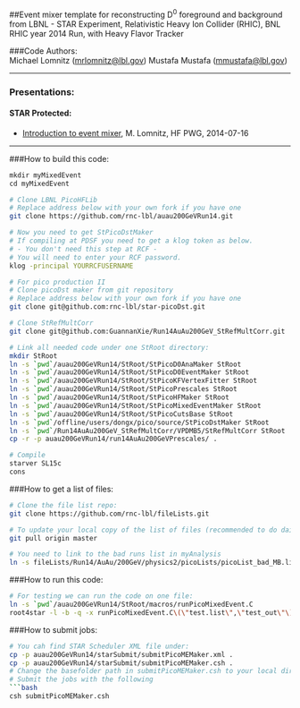 ##Event mixer template for reconstructing D<sup>0</sup> foreground and background from 
LBNL - STAR Experiment, Relativistic Heavy Ion Collider (RHIC), BNL  
RHIC year 2014 Run, with Heavy Flavor Tracker
  
###Code Authors:  
	Michael Lomnitz (mrlomnitz@lbl.gov)
	Mustafa Mustafa (mmustafa@lbl.gov)  

- - -
### Presentations:  
#### STAR Protected:  
- [Introduction to event mixer](http://www.star.bnl.gov/protected/heavy/mlomnitz/PicoMixedEvent/PicoMixedEvent.pdf), M. Lomnitz, HF PWG, 2014-07-16  

- - -
###How to build this code:  
```bash
mkdir myMixedEvent
cd myMixedEvent

# Clone LBNL PicoHFLib
# Replace address below with your own fork if you have one
git clone https://github.com/rnc-lbl/auau200GeVRun14.git

# Now you need to get StPicoDstMaker
# If compiling at PDSF you need to get a klog token as below.
# - You don't need this step at RCF - 
# You will need to enter your RCF password.
klog -principal YOURRCFUSERNAME

# For pico production II
# Clone picoDst maker from git repository
# Replace address below with your own fork if you have one
git clone git@github.com:rnc-lbl/star-picoDst.git

# Clone StRefMultCorr
git clone git@github.com:GuannanXie/Run14AuAu200GeV_StRefMultCorr.git

# Link all needed code under one StRoot directory:
mkdir StRoot
ln -s `pwd`/auau200GeVRun14/StRoot/StPicoD0AnaMaker StRoot
ln -s `pwd`/auau200GeVRun14/StRoot/StPicoD0EventMaker StRoot
ln -s `pwd`/auau200GeVRun14/StRoot/StPicoKFVertexFitter StRoot
ln -s `pwd`/auau200GeVRun14/StRoot/StPicoPrescales StRoot
ln -s `pwd`/auau200GeVRun14/StRoot/StPicoHFMaker StRoot
ln -s `pwd`/auau200GeVRun14/StRoot/StPicoMixedEventMaker StRoot
ln -s `pwd`/auau200GeVRun14/StRoot/StPicoCutsBase StRoot
ln -s `pwd`/offline/users/dongx/pico/source/StPicoDstMaker StRoot
ln -s `pwd`/Run14AuAu200GeV_StRefMultCorr/VPDMB5/StRefMultCorr StRoot
cp -r -p auau200GeVRun14/run14AuAu200GeVPrescales/ .

# Compile
starver SL15c
cons
```

###How to get a list of files:  
```bash
# Clone the file list repo:
git clone https://github.com/rnc-lbl/fileLists.git

# To update your local copy of the list of files (recommended to do daily):
git pull origin master

# You need to link to the bad runs list in myAnalysis
ln -s fileLists/Run14/AuAu/200GeV/physics2/picoLists/picoList_bad_MB.list
```

###How to run this code:  
```bash
# For testing we can run the code on one file:
ln -s `pwd`/auau200GeVRun14/StRoot/macros/runPicoMixedEvent.C
root4star -l -b -q -x runPicoMixedEvent.C\(\"test.list\",\"test_out\"\)
```

###How to submit jobs:
```bash
# You cah find STAR Scheduler XML file under:
cp -p auau200GeVRun14/starSubmit/submitPicoMEMaker.xml .
cp -p auau200GeVRun14/starSubmit/submitPicoMEMaker.csh .
# Change the basefolder path in submitPicoMEMaker.csh to your local directory and the appropriate file list.
# Submit the jobs with the following
```bash
csh submitPicoMEMaker.csh
```
